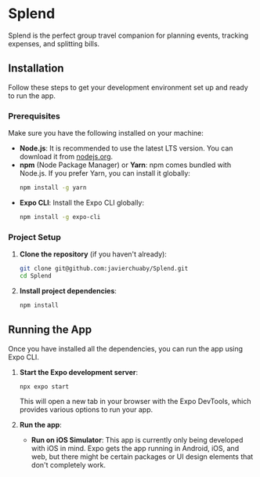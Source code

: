 # Splend

Splend is the perfect group travel companion for planning events, tracking expenses, and splitting bills.

## Installation

Follow these steps to get your development environment set up and ready to run the app.

### Prerequisites

Make sure you have the following installed on your machine:

*   **Node.js**: It is recommended to use the latest LTS version. You can download it from [nodejs.org](https://nodejs.org/).
*   **npm** (Node Package Manager) or **Yarn**: npm comes bundled with Node.js. If you prefer Yarn, you can install it globally:
    ```bash
    npm install -g yarn
    ```
*   **Expo CLI**: Install the Expo CLI globally:
    ```bash
    npm install -g expo-cli
    ```

### Project Setup

1.  **Clone the repository** (if you haven't already):
    ```bash
    git clone git@github.com:javierchuaby/Splend.git
    cd Splend
    ```

2.  **Install project dependencies**:
    ```bash
    npm install
    ```

## Running the App

Once you have installed all the dependencies, you can run the app using Expo CLI.

1.  **Start the Expo development server**:
    ```bash
    npx expo start
    ```
    This will open a new tab in your browser with the Expo DevTools, which provides various options to run your app.

2.  **Run the app**:

    *   **Run on iOS Simulator**:
        This app is currently only being developed with iOS in mind. Expo gets the app running in Android, iOS, and web, but there might be certain packages or UI design elements that don't completely work.
